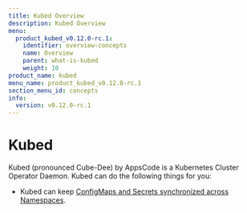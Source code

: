 ```yaml
---
title: Kubed Overview
description: Kubed Overview
menu:
  product_kubed_v0.12.0-rc.1:
    identifier: overview-concepts
    name: Overview
    parent: what-is-kubed
    weight: 10
product_name: kubed
menu_name: product_kubed_v0.12.0-rc.1
section_menu_id: concepts
info:
  version: v0.12.0-rc.1
---
```


# Kubed

Kubed (pronounced Cube-Dee) by AppsCode is a Kubernetes Cluster Operator Daemon. Kubed can do the following things for you:

 - Kubed can keep [ConfigMaps and Secrets synchronized across Namespaces](/products/kubed/v0.12.0-rc.1/guides/config-syncer/).
